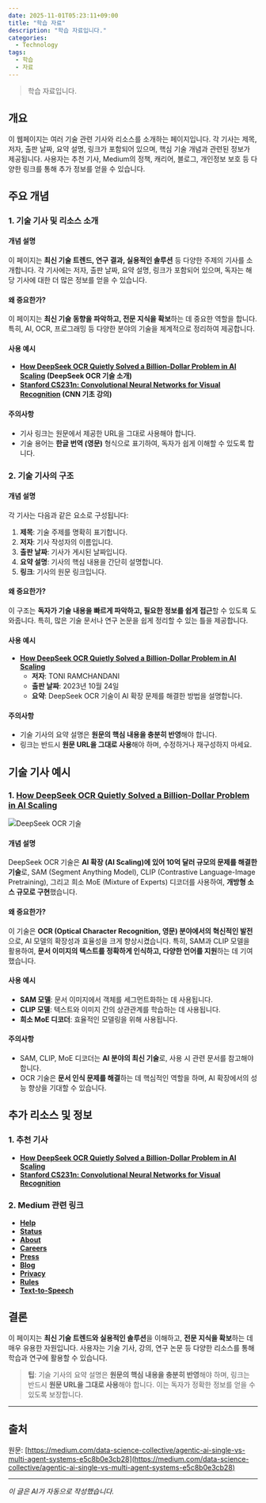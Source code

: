 ```yaml
---
date: 2025-11-01T05:23:11+09:00
title: "학습 자료"
description: "학습 자료입니다."
categories:
  - Technology
tags:
  - 학습
  - 자료
---
```


> 학습 자료입니다.



<!-- more -->

## 개요

이 웹페이지는 여러 기술 관련 기사와 리소스를 소개하는 페이지입니다. 각 기사는 제목, 저자, 출판 날짜, 요약 설명, 링크가 포함되어 있으며, 핵심 기술 개념과 관련된 정보가 제공됩니다. 사용자는 추천 기사, Medium의 정책, 캐리어, 블로그, 개인정보 보호 등 다양한 링크를 통해 추가 정보를 얻을 수 있습니다.

## 주요 개념

### 1. 기술 기사 및 리소스 소개

#### 개념 설명

이 페이지는 **최신 기술 트렌드, 연구 결과, 실용적인 솔루션** 등 다양한 주제의 기사를 소개합니다. 각 기사에는 저자, 출판 날짜, 요약 설명, 링크가 포함되어 있으며, 독자는 해당 기사에 대한 더 많은 정보를 얻을 수 있습니다.

#### 왜 중요한가?

이 페이지는 **최신 기술 동향을 파악하고, 전문 지식을 확보**하는 데 중요한 역할을 합니다. 특히, AI, OCR, 프로그래밍 등 다양한 분야의 기술을 체계적으로 정리하여 제공합니다.

#### 사용 예시

- **[How DeepSeek OCR Quietly Solved a Billion-Dollar Problem in AI Scaling](https://medium.com/data-and-beyond/how-deepseek-ocr-quietly-solved-a-billion-dollar-problem-in-ai-scaling-7b4502613af9) (DeepSeek OCR 기술 소개)**
- **[Stanford CS231n: Convolutional Neural Networks for Visual Recognition](https://cs231n.github.io/) (CNN 기초 강의)**

#### 주의사항

- 기사 링크는 원문에서 제공한 URL을 그대로 사용해야 합니다.
- 기술 용어는 **한글 번역 (영문)** 형식으로 표기하여, 독자가 쉽게 이해할 수 있도록 합니다.

### 2. 기술 기사의 구조

#### 개념 설명

각 기사는 다음과 같은 요소로 구성됩니다:

1. **제목**: 기술 주제를 명확히 표기합니다.
2. **저자**: 기사 작성자의 이름입니다.
3. **출판 날짜**: 기사가 게시된 날짜입니다.
4. **요약 설명**: 기사의 핵심 내용을 간단히 설명합니다.
5. **링크**: 기사의 원문 링크입니다.

#### 왜 중요한가?

이 구조는 **독자가 기술 내용을 빠르게 파악하고, 필요한 정보를 쉽게 접근**할 수 있도록 도와줍니다. 특히, 많은 기술 문서나 연구 논문을 쉽게 정리할 수 있는 틀을 제공합니다.

#### 사용 예시

- **[How DeepSeek OCR Quietly Solved a Billion-Dollar Problem in AI Scaling](https://medium.com/data-and-beyond/how-deepseek-ocr-quietly-solved-a-billion-dollar-problem-in-ai-scaling-7b4502613af9)**
  - **저자**: TONI RAMCHANDANI
  - **출판 날짜**: 2023년 10월 24일
  - **요약**: DeepSeek OCR 기술이 AI 확장 문제를 해결한 방법을 설명합니다.

#### 주의사항

- 기술 기사의 요약 설명은 **원문의 핵심 내용을 충분히 반영**해야 합니다.
- 링크는 반드시 **원문 URL을 그대로 사용**해야 하며, 수정하거나 재구성하지 마세요.

## 기술 기사 예시

### 1. [How DeepSeek OCR Quietly Solved a Billion-Dollar Problem in AI Scaling](https://medium.com/data-and-beyond/how-deepseek-ocr-quietly-solved-a-billion-dollar-problem-in-ai-scaling-7b4502613af9)

![DeepSeek OCR 기술](https://miro.medium.com/v2/resize:fit:679/format:webp/0*OgEctMcohHmdcCSv)

#### 개념 설명

DeepSeek OCR 기술은 **AI 확장 (AI Scaling)에 있어 10억 달러 규모의 문제를 해결한 기술**로, SAM (Segment Anything Model), CLIP (Contrastive Language-Image Pretraining), 그리고 희소 MoE (Mixture of Experts) 디코더를 사용하여, **개방형 소스 규모로 구현**했습니다.

#### 왜 중요한가?

이 기술은 **OCR (Optical Character Recognition, 영문) 분야에서의 혁신적인 발전**으로, AI 모델의 확장성과 효율성을 크게 향상시켰습니다. 특히, SAM과 CLIP 모델을 활용하여, **문서 이미지의 텍스트를 정확하게 인식하고, 다양한 언어를 지원**하는 데 기여했습니다.

#### 사용 예시

- **SAM 모델**: 문서 이미지에서 객체를 세그먼트화하는 데 사용됩니다.
- **CLIP 모델**: 텍스트와 이미지 간의 상관관계를 학습하는 데 사용됩니다.
- **희소 MoE 디코더**: 효율적인 모델링을 위해 사용됩니다.

#### 주의사항

- SAM, CLIP, MoE 디코더는 **AI 분야의 최신 기술**로, 사용 시 관련 문서를 참고해야 합니다.
- OCR 기술은 **문서 인식 문제를 해결**하는 데 핵심적인 역할을 하며, AI 확장에서의 성능 향상을 기대할 수 있습니다.

## 추가 리소스 및 정보

### 1. 추천 기사

- **[How DeepSeek OCR Quietly Solved a Billion-Dollar Problem in AI Scaling](https://medium.com/data-and-beyond/how-deepseek-ocr-quietly-solved-a-billion-dollar-problem-in-ai-scaling-7b4502613af9)**
- **[Stanford CS231n: Convolutional Neural Networks for Visual Recognition](https://cs231n.github.io/)**

### 2. Medium 관련 링크

- **[Help](https://help.medium.com/hc/en-us)**
- **[Status](https://status.medium.com/)**
- **[About](https://medium.com/about)**
- **[Careers](https://medium.com/jobs-at-medium/work-at-medium-959d1a85284e)**
- **[Press](mailto:pressinquiries@medium.com)**
- **[Blog](https://blog.medium.com/)**
- **[Privacy](https://policy.medium.com/medium-privacy-policy-f03bf92035c9)**
- **[Rules](https://policy.medium.com/medium-rules-30e5502c4eb4)**
- **[Text-to-Speech](https://texttospeech.medium.com/)**

## 결론

이 페이지는 **최신 기술 트렌드와 실용적인 솔루션**을 이해하고, **전문 지식을 확보**하는 데 매우 유용한 자원입니다. 사용자는 기술 기사, 강의, 연구 논문 등 다양한 리소스를 통해 학습과 연구에 활용할 수 있습니다.

> **팁**: 기술 기사의 요약 설명은 **원문의 핵심 내용을 충분히 반영**해야 하며, 링크는 반드시 **원문 URL을 그대로 사용**해야 합니다. 이는 독자가 정확한 정보를 얻을 수 있도록 보장합니다.

---

## 출처

원문: [https://medium.com/data-science-collective/agentic-ai-single-vs-multi-agent-systems-e5c8b0e3cb28](https://medium.com/data-science-collective/agentic-ai-single-vs-multi-agent-systems-e5c8b0e3cb28)

---

*이 글은 AI가 자동으로 작성했습니다.*
